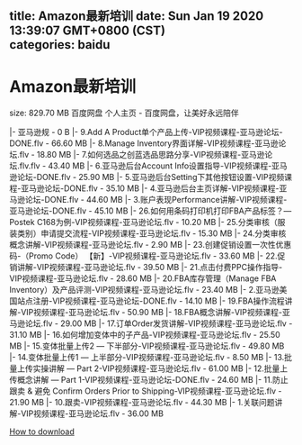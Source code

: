 
title: Amazon最新培训
date: Sun Jan 19 2020 13:39:07 GMT+0800 (CST)    
categories: baidu
---

# Amazon最新培训
size: 829.70 MB
 百度网盘 个人主页 - 百度网盘，让美好永远陪伴
 
|- 亚马逊规 - 0 B
|- 9.Add A Product单个产品上传-VIP视频课程-亚马逊论坛-DONE.flv - 66.60 MB
|- 8.Manage Inventory界面详解-VIP视频课程-亚马逊论坛.flv - 18.80 MB
|- 7.如何选品之创蓝选品思路分享-VIP视频课程-亚马逊论坛.flv.flv - 43.40 MB
|- 6.亚马逊后台Account Info设置指导-VIP视频课程-亚马逊论坛-DONE.flv - 25.90 MB
|- 5.亚马逊后台Setting下其他按钮设置-VIP视频课程-亚马逊论坛-DONE.flv - 35.10 MB
|- 4.亚马逊后台主页详解-VIP视频课程-亚马逊论坛-DONE.flv - 44.60 MB
|- 3.账户表现Performance讲解-VIP视频课程-亚马逊论坛-DONE.flv - 45.10 MB
|- 26.如何用条码打印机打印FBA产品标签？— Postek C168为例-VIP视频课程-亚马逊论坛.flv - 10.20 MB
|- 25.分类审核（服装类别）申请提交流程-VIP视频课程-亚马逊论坛.flv - 15.30 MB
|- 24.分类审核概念讲解-VIP视频课程-亚马逊论坛.flv - 2.90 MB
|- 23.创建促销设置一次性优惠码-（Promo Code） 【新】-VIP视频课程-亚马逊论坛.flv - 33.60 MB
|- 22.促销讲解-VIP视频课程-亚马逊论坛.flv - 39.50 MB
|- 21.点击付费PPC操作指导-VIP视频课程-亚马逊论坛.flv - 28.60 MB
|- 20.FBA库存管理（Manage FBA Inventory）及产品评测-VIP视频课程-亚马逊论坛.flv - 23.40 MB
|- 2.亚马逊美国站点注册-VIP视频课程-亚马逊论坛-DONE.flv - 14.10 MB
|- 19.FBA操作流程讲解-VIP视频课程-亚马逊论坛.flv - 50.90 MB
|- 18.FBA概念讲解-VIP视频课程-亚马逊论坛.flv - 29.00 MB
|- 17.订单Order发货讲解-VIP视频课程-亚马逊论坛.flv - 31.10 MB
|- 16.如何增加变体中的子产品-VIP视频课程-亚马逊论坛.flv - 25.50 MB
|- 15.变体批量上传2 — 下半部分-VIP视频课程-亚马逊论坛.flv - 49.80 MB
|- 14.变体批量上传1 — 上半部分-VIP视频课程-亚马逊论坛.flv - 8.50 MB
|- 13.批量上传实操讲解 — Part 2-VIP视频课程-亚马逊论坛.flv - 61.00 MB
|- 12.批量上传概念讲解 — Part 1-VIP视频课程-亚马逊论坛-DONE.flv - 24.60 MB
|- 11.防止跟卖 & 避免 Confirm Orders Prior to Shipping-VIP视频课程-亚马逊论坛.flv - 21.90 MB
|- 10.跟卖-VIP视频课程-亚马逊论坛.flv - 44.30 MB
|- 1.关联问题讲解-VIP视频课程-亚马逊论坛.flv - 36.00 MB

[How to download](https://bpcam.bemobtrk.com/go/2ceec3aa-1ca2-46d6-b9ff-aaa5c184517c?jno=4033)